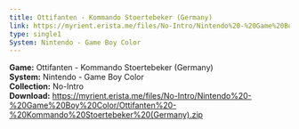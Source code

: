 ```yaml
---
title: Ottifanten - Kommando Stoertebeker (Germany)
link: https://myrient.erista.me/files/No-Intro/Nintendo%20-%20Game%20Boy%20Color/Ottifanten%20-%20Kommando%20Stoertebeker%20(Germany).zip
type: single1
System: Nintendo - Game Boy Color
---
```

<b>Game:</b> Ottifanten - Kommando Stoertebeker (Germany)<br>
<b>System:</b> Nintendo - Game Boy Color<br>
<b>Collection:</b> No-Intro<br>
<b>Download:</b> https://myrient.erista.me/files/No-Intro/Nintendo%20-%20Game%20Boy%20Color/Ottifanten%20-%20Kommando%20Stoertebeker%20(Germany).zip